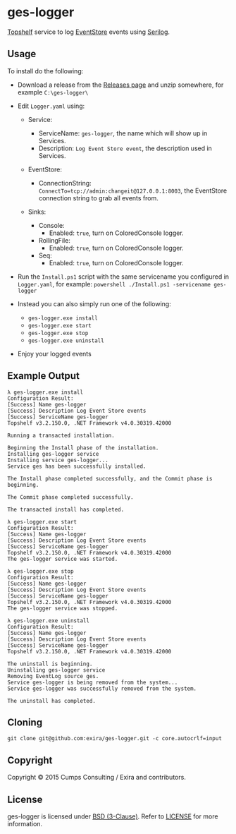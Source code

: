 ﻿# ges-logger

[Topshelf](http://topshelf-project.com/) service to log [EventStore](https://geteventstore.com/) events using [Serilog](http://serilog.net/).

## Usage

To install do the following:

  * Download a release from the [Releases page](https://github.com/exira/ges-logger/releases) and unzip somewhere, for example ```C:\ges-logger\```

  * Edit ```Logger.yaml``` using:
    * Service:
      * ServiceName: `ges-logger`, the name which will show up in Services.
      * Description: `Log Event Store event`, the description used in Services.

    * EventStore:
      * ConnectionString: `ConnectTo=tcp://admin:changeit@127.0.0.1:8003`, the EventStore connection string to grab all events from.

    * Sinks:
      * Console:
        * Enabled: `true`, turn on ColoredConsole logger.
      * RollingFile:
        * Enabled: `true`, turn on ColoredConsole logger.
      * Seq:
        * Enabled: `true`, turn on ColoredConsole logger.

  * Run the ```Install.ps1``` script with the same servicename you configured in ```Logger.yaml```, for example: ```powershell ./Install.ps1 -servicename ges-logger```

  * Instead you can also simply run one of the following:
    * ```ges-logger.exe install```
    * ```ges-logger.exe start```
    * ```ges-logger.exe stop```
    * ```ges-logger.exe uninstall```

  * Enjoy your logged events

## Example Output

```
λ ges-logger.exe install
Configuration Result:
[Success] Name ges-logger
[Success] Description Log Event Store events
[Success] ServiceName ges-logger
Topshelf v3.2.150.0, .NET Framework v4.0.30319.42000

Running a transacted installation.

Beginning the Install phase of the installation.
Installing ges-logger service
Installing service ges-logger...
Service ges has been successfully installed.

The Install phase completed successfully, and the Commit phase is beginning.

The Commit phase completed successfully.

The transacted install has completed.
```

```
λ ges-logger.exe start
Configuration Result:
[Success] Name ges-logger
[Success] Description Log Event Store events
[Success] ServiceName ges-logger
Topshelf v3.2.150.0, .NET Framework v4.0.30319.42000
The ges-logger service was started.
```

```
λ ges-logger.exe stop
Configuration Result:
[Success] Name ges-logger
[Success] Description Log Event Store events
[Success] ServiceName ges-logger
Topshelf v3.2.150.0, .NET Framework v4.0.30319.42000
The ges-logger service was stopped.
```

```
λ ges-logger.exe uninstall
Configuration Result:
[Success] Name ges-logger
[Success] Description Log Event Store events
[Success] ServiceName ges-logger
Topshelf v3.2.150.0, .NET Framework v4.0.30319.42000

The uninstall is beginning.
Uninstalling ges-logger service
Removing EventLog source ges.
Service ges-logger is being removed from the system...
Service ges-logger was successfully removed from the system.

The uninstall has completed.
```

## Cloning

```git clone git@github.com:exira/ges-logger.git -c core.autocrlf=input```

## Copyright

Copyright © 2015 Cumps Consulting / Exira and contributors.

## License

ges-logger is licensed under [BSD (3-Clause)](http://choosealicense.com/licenses/bsd-3-clause/ "Read more about the BSD (3-Clause) License"). Refer to [LICENSE](https://github.com/exira/ges-logger/blob/master/LICENSE.txt) for more information.
